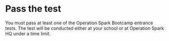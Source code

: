 # Pass the test

You must pass at least one of the Operation Spark Bootcamp entrance tests. The test will be conducted either at your school or at Operation Spark HQ under a time limit.